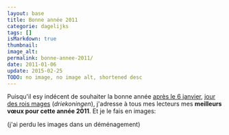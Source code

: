 ```yaml
---
layout: base
title: Bonne année 2011
categorie: dagelijks
tags: []
isMarkdown: true
thumbnail: 
image_alt: 
permalink: bonne-annee-2011/
date: 2011-01-06
update: 2015-02-25
TODO: no image, no image alt, shortened desc
---
```


Puisqu'il esy indécent de souhaiter la bonne année [après le 6 janvier](/pour-les-voeux-c-est-fini), [jour des rois mages](/driekoningen) (*driekoningen*), j'adresse à tous mes lecteurs mes **meilleurs vœux pour cette année 2011**. Et je le fais en images:

(j'ai perdu les images dans un déménagement)

<!-- HTML Gone
TODO: external content
<style type="text/css">

#centre p {
font-family: Helvetica, tahoma, verdana, sans-serif; font-size: 10px;
color:#111;
text-align:center;
}
#centre img {
margin:0;
padding:0;
border:3px solid black;
}

#centre a {
	color: #000000;
	text-decoration: none;
}

</style>

<div id="centre">
<h2>Head Uut Aastat</h2>

<p>
<img src="http://alix.guillard.fr/voeux/2011/adoptatree02.jpg" alt="adopt a tree" width="500" height="314" /><br />
standing and lying

</p>


<h2>&#4306;&#4312;&#4314;&#4317;&#4330;&#4304;&#4309;&#4311; &#4304;&#4334;&#4304;&#4314; &#4332;&#4308;&#4314;&#4321;</h2>

<p>
<img src="http://alix.guillard.fr/voeux/2011/adoptatree03.jpg" alt="adopt a tree" width="500" height="326" /><br />
freshly cut
</p>


<h2>Gelukkig nieuwjaar</h2>

<p>

<img src="http://alix.guillard.fr/voeux/2011/adoptatree04.jpg" alt="adopt a tree" width="500" height="309" /><br />
leaves as a tree
</p>


<h2>&#1057; &#1053;&#1086;&#1074;&#1099;&#1084; &#1043;&#1086;&#1076;&#1086;&#1084;</h2>

<p>
<img src="http://alix.guillard.fr/voeux/2011/adoptatree05.jpg" alt="adopt a tree" width="500" height="342" /><br />
couldn't cross the street
</p>


<h2>&#352;&#357;astn&#253; nov&#253; rok</h2>

<p>
<img src="http://alix.guillard.fr/voeux/2011/adoptatree01.JPG" alt="adopt a tree" width="500" height="309" /><br />
lying and standing
</p>

<h2>feliz a&ntilde;o nuevo</h2>

<p>
<img src="http://alix.guillard.fr/voeux/2011/adoptatree06.JPG" alt="adopt a tree" width="500" height="333" border="0" usemap="#Map2" />
<map name="Map2" id="Map2">
  <area shape="poly" coords="482,303,369,329,245,329,217,283,193,233,238,190,311,138,349,194,406,194,423,229,471,237" href="/eugene-poubelle-prefet-amsterdam"  />
</map><br />
carbonised

</p>


<h2>&#1587;&#1575;&#1604; &#1606;&#1608; &#1605;&#1576;&#1575;&#1585;&#1705;</h2>

<p>
<img src="http://alix.guillard.fr/voeux/2011/adoptatree07.JPG" alt="adopt a tree" width="500" height="333" border="0" usemap="#Map" />
<map name="Map" id="Map"><area shape="rect" coords="349,66,453,171" href="http://www.facebook.com/pages/Drooderfiets/111290696004" alt="Drooderfiets facebook page"  />
</map><br />
sponsored by <a href="http://drooderfiets.tumblr.com/">drooderfiets</a>
</p>


<h2>Gle&#240;ilegt n&#253;&#225;r</h2>

<p>
<img src="http://alix.guillard.fr/voeux/2011/adoptatree08.JPG" alt="adopt a tree" width="500" height="333" border="0" usemap="#Map3" />
<map name="Map3" id="Map3"><area shape="rect" coords="375,192,485,282" href="/les-demenageurs-futes"  />
</map><br />
ready to move
</p>


<h2>&#35504;&#12418;&#12364;&#24184;&#12379;&#12394;&#26032;&#24180;&#12434;</h2>

<p>
<img src="http://alix.guillard.fr/voeux/2011/adoptatree09.JPG" alt="adopt a tree" width="500" height="335" /><br />

small but still standing
</p>


<h2>godt nyt&aring;r</h2>

<p>
<img src="http://alix.guillard.fr/voeux/2011/adoptatree10.JPG" alt="adopt a tree" width="500" height="333" /><br />
roasted
</p>


<h2>&#49352;&#54644; &#48373;</h2>

<p>
<img src="http://alix.guillard.fr/voeux/2011/adoptatree22.JPG" alt="adopt a tree" width="500" height="198" /><br />
caught in the act
</p>

<h2>Ch&uacute;c m&#7915;ng n&#259;m</h2>

<p>
<img src="http://alix.guillard.fr/voeux/2011/adoptatree11.JPG" alt="adopt a tree" width="500" height="323" /><br />
various colour and shape
</p>


<h2>feliz ano novo</h2>

<p>
<img src="http://alix.guillard.fr/voeux/2011/adoptatree12.JPG" alt="adopt a tree" width="500" height="333" /><br />
hiding behind and in plastic bags
</p>


<h2>Mutlu Y&#305;llar</h2>

<p>
<img src="http://alix.guillard.fr/voeux/2011/adoptatree13.JPG" alt="adopt a tree" width="500" height="340" /><br />
murdered and cut in pieces
</p>


<h2>&epsilon;&upsilon;&tau;&upsilon;&chi;&iota;&sigma;&mu;&#941;&nu;&omicron; &tau;&omicron; &nu;&#941;&omicron; &#941;&tau;&omicron;&sigmaf;</h2>

<p>
<img src="http://alix.guillard.fr/voeux/2011/adoptatree14.JPG" alt="adopt a tree" width="500" height="333" /><br />
the trams drivers celebrate 2011
</p>


<h2>bonne ann&eacute;e &agrave; tous</h2>

<p>
<img src="http://alix.guillard.fr/voeux/2011/adoptatree19.JPG" alt="adopt a tree" width="500" height="318" /><br />
they want to be recycled
</p>


<h2>manigong bagong taon</h2>
<p>
<img src="http://alix.guillard.fr/voeux/2011/adoptatree20.JPG" alt="adopt a tree" width="500" height="310" /><br />
ready and shaved
</p>


<h2>buon anno</h2>

<p>
<img src="http://alix.guillard.fr/voeux/2011/adoptatree21.JPG" alt="adopt a tree" width="500" height="333" /><br />
big and sewed
</p>

<h2>&#26032;&#24180;&#22909;</h2>

<p>
<img src="http://alix.guillard.fr/voeux/2011/adoptatree15.JPG" alt="adopt a tree" width="500" height="326" /><br />
on top of a mountain of rubbish
</p>


<h2>gutes neues Jahr</h2>

<p>
<img src="http://alix.guillard.fr/voeux/2011/adoptatree16.JPG" alt="adopt a tree" width="500" height="328" border="0" usemap="#Map4" />
<map name="Map4" id="Map4">
  <area shape="poly" coords="215,299,243,327,291,311,297,282,265,254,224,272" href="/les-bruits-du-nouvel-an"  />
</map><br />
after having played with fireworks
</p>


<h2>&#1587;&#1606;&#1577; &#1580;&#1583;&#1610;&#1583;&#1577; &#1587;&#1593;&#1610;&#1583;&#1577;</h2>

<p>
<img src="http://alix.guillard.fr/voeux/2011/adoptatree17.JPG" alt="adopt a tree" width="500" height="333" /><br />
old and bold

</p>


<h2>Happy New Year</h2>

<p>
<img src="http://alix.guillard.fr/voeux/2011/adoptatree18.JPG" alt="adopt a tree" width="500" height="333" border="0" usemap="#Map5" />
<map name="Map5" id="Map5"><area shape="rect" coords="101,82,454,320" href="/plein-de-velos"  />
</map><br />
already adopted
</p>
</div>

<!-- / HTML -->

<!-- P.S. des liens intéressants sont cachés dans les photos. -->
